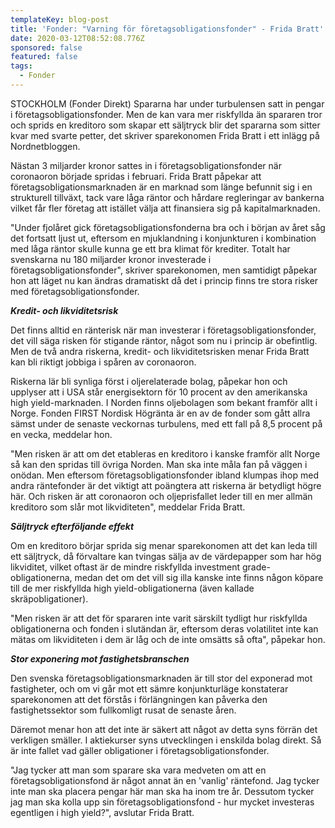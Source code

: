 ```yaml
---
templateKey: blog-post
title: 'Fonder: "Varning för företagsobligationsfonder" - Frida Bratt'
date: 2020-03-12T08:52:08.776Z
sponsored: false
featured: false
tags:
  - Fonder
---
```

STOCKHOLM (Fonder Direkt) Spararna har under turbulensen satt in pengar i företagsobligationsfonder. Men de kan vara mer riskfyllda än spararen tror och sprids en kreditoro som skapar ett säljtryck blir det spararna som sitter kvar med svarte petter, det skriver sparekonomen Frida Bratt i ett inlägg på Nordnetbloggen.

Nästan 3 miljarder kronor sattes in i företagsobligationsfonder när coronaoron började spridas i februari. Frida Bratt påpekar att företagsobligationsmarknaden är en marknad som länge befunnit sig i en strukturell tillväxt, tack vare låga räntor och hårdare regleringar av bankerna vilket får fler företag att istället välja att finansiera sig på kapitalmarknaden.

"Under fjolåret gick företagsobligationsfonderna bra och i början av året såg det fortsatt ljust ut, eftersom en mjuklandning i konjunkturen i kombination med låga räntor skulle kunna ge ett bra klimat för krediter. Totalt har svenskarna nu 180 miljarder kronor investerade i företagsobligationsfonder", skriver sparekonomen, men samtidigt påpekar hon att läget nu kan ändras dramatiskt då det i princip finns tre stora risker med företagsobligationsfonder.

***Kredit- och likviditetsrisk***

Det finns alltid en ränterisk när man investerar i företagsobligationsfonder, det vill säga risken för stigande räntor, något som nu i princip är obefintlig. Men de två andra riskerna, kredit- och likviditetsrisken menar Frida Bratt kan bli riktigt jobbiga i spåren av coronaoron.

Riskerna lär bli synliga först i oljerelaterade bolag, påpekar hon och upplyser att i USA står energisektorn för 10 procent av den amerikanska high yield-marknaden. I Norden finns oljebolagen som bekant framför allt i Norge. Fonden FIRST Nordisk Högränta är en av de fonder som gått allra sämst under de senaste veckornas turbulens, med ett fall på 8,5 procent på en vecka, meddelar hon.

"Men risken är att om det etableras en kreditoro i kanske framför allt Norge så kan den spridas till övriga Norden. Man ska inte måla fan på väggen i onödan. Men eftersom företagsobligationsfonder ibland klumpas ihop med andra räntefonder är det viktigt att poängtera att riskerna är betydligt högre här. Och risken är att coronaoron och oljeprisfallet leder till en mer allmän kreditoro som slår mot likviditeten", meddelar Frida Bratt.

***Säljtryck efterföljande effekt***

Om en kreditoro börjar sprida sig menar sparekonomen att det kan leda till ett säljtryck, då förvaltare kan tvingas sälja av de värdepapper som har hög likviditet, vilket oftast är de mindre riskfyllda investment grade-obligationerna, medan det om det vill sig illa kanske inte finns någon köpare till de mer riskfyllda high yield-obligationerna (även kallade skräpobligationer).

"Men risken är att det för spararen inte varit särskilt tydligt hur riskfyllda obligationerna och fonden i slutändan är, eftersom deras volatilitet inte kan mätas om likviditeten i dem är låg och de inte omsätts så ofta", påpekar hon.

***Stor exponering mot fastighetsbranschen***

Den svenska företagsobligationsmarknaden är till stor del exponerad mot fastigheter, och om vi går mot ett sämre konjunkturläge konstaterar sparekonomen att det förstås i förlängningen kan påverka den fastighetssektor som fullkomligt rusat de senaste åren.

Däremot menar hon att det inte är säkert att något av detta syns förrän det verkligen smäller. I aktiekurser syns utvecklingen i enskilda bolag direkt. Så är inte fallet vad gäller obligationer i företagsobligationsfonder.

"Jag tycker att man som sparare ska vara medveten om att en företagsobligationsfond är något annat än en 'vanlig' räntefond. Jag tycker inte man ska placera pengar här man ska ha inom tre år. Dessutom tycker jag man ska kolla upp sin företagsobligationsfond - hur mycket investeras egentligen i high yield?", avslutar Frida Bratt.

